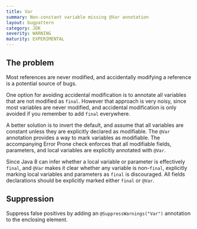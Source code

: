 ```yaml
---
title: Var
summary: Non-constant variable missing @Var annotation
layout: bugpattern
category: JDK
severity: WARNING
maturity: EXPERIMENTAL
---
```


<!--
*** AUTO-GENERATED, DO NOT MODIFY ***
To make changes, edit the @BugPattern annotation or the explanation in docs/bugpattern.
-->

## The problem
Most references are never modified, and accidentally modifying a reference is a
potential source of bugs.

One option for avoiding accidental modification is to annotate all variables
that are not modified as `final`. However that approach is very noisy, since
most variables are never modified, and accidental modification is only avoided
if you remember to add `final` everywhere.

A better solution is to invert the default, and assume that all variables are
constant unless they are explicitly declared as modifiable. The `@Var`
annotation provides a way to mark variables as modifiable. The accompanying
Error Prone check enforces that all modifiable fields, parameters, and local
variables are explicitly annotated with `@Var`.

Since Java 8 can infer whether a local variable or parameter is effectively
`final`, and `@Var` makes it clear whether any variable is non-`final`,
explicitly marking local variables and parameters as `final` is discouraged. All
fields declarations should be explicitly marked either `final` or `@Var`.

## Suppression
Suppress false positives by adding an `@SuppressWarnings("Var")` annotation to the enclosing element.
